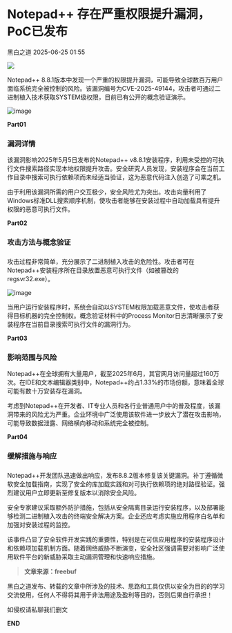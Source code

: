 #  Notepad++ 存在严重权限提升漏洞，PoC已发布  
 黑白之道   2025-06-25 01:55  
  
![](https://mmbiz.qpic.cn/mmbiz_gif/3xxicXNlTXLicwgPqvK8QgwnCr09iaSllrsXJLMkThiaHibEntZKkJiaicEd4ibWQxyn3gtAWbyGqtHVb0qqsHFC9jW3oQ/640?wx_fmt=gif "")  
  
Notepad++ 8.8.1版本中发现一个严重的权限提升漏洞，可能导致全球数百万用户面临系统完全被控制的风险。该漏洞编号为CVE-2025-49144，攻击者可通过二进制植入技术获取SYSTEM级权限，目前已有公开的概念验证演示。  
  
  
![image](https://mmbiz.qpic.cn/mmbiz_jpg/qq5rfBadR38LEqIgxpLGJtu8bNZDFVwZicoV0ibgHPxWTOibyRus4K8Qvhde1j3D9mzJiceRtKP01UibYdJibE8QkQzA/640?wx_fmt=jpeg&from=appmsg&tp=wxpic&wxfrom=5&wx_lazy=1 "")  
  
  
**Part01**  
### 漏洞详情  
  
  
该漏洞影响2025年5月5日发布的Notepad++ v8.8.1安装程序，利用未受控的可执行文件搜索路径实现本地权限提升攻击。安全研究人员发现，安装程序会在当前工作目录中搜索可执行依赖项而未经适当验证，这为恶意代码注入创造了可乘之机。  
  
  
由于利用该漏洞所需的用户交互极少，安全风险尤为突出。攻击向量利用了Windows标准DLL搜索顺序机制，使攻击者能够在安装过程中自动加载具有提升权限的恶意可执行文件。  
  
  
**Part02**  
### 攻击方法与概念验证  
###   
  
攻击过程非常简单，充分展示了二进制植入攻击的危险性。攻击者可在Notepad++安装程序所在目录放置恶意可执行文件（如被篡改的regsvr32.exe）。  
  
  
![image](https://mmbiz.qpic.cn/mmbiz_jpg/qq5rfBadR38LEqIgxpLGJtu8bNZDFVwZibjf8ZiccZZE9nPwia5FmJiaI2FF23EnYnkE24icj3D2Q1Bbf3VrEDaTtrw/640?wx_fmt=jpeg&from=appmsg&tp=wxpic&wxfrom=5&wx_lazy=1 "")  
  
  
当用户运行安装程序时，系统会自动以SYSTEM权限加载恶意文件，使攻击者获得目标机器的完全控制权。概念验证材料中的Process Monitor日志清晰展示了安装程序在当前目录搜索可执行文件的漏洞行为。  
  
  
**Part03**  
### 影响范围与风险  
  
  
Notepad++在全球拥有大量用户，截至2025年6月，其官网月访问量超过160万次。在IDE和文本编辑器类别中，Notepad++约占1.33%的市场份额，意味着全球可能有数十万安装存在漏洞。  
  
  
考虑到Notepad++在开发者、IT专业人员和各行业普通用户中的普及程度，该漏洞带来的风险尤为严重。企业环境中广泛使用该软件进一步放大了潜在攻击影响，可能导致数据泄露、网络横向移动和系统完全被控制。  
  
  
**Part04**  
### 缓解措施与响应  
###   
  
Notepad++开发团队迅速做出响应，发布8.8.2版本修复该关键漏洞。补丁遵循微软安全加载指南，实现了安全的库加载实践和对可执行依赖项的绝对路径验证。强烈建议用户立即更新至修复版本以消除安全风险。  
  
  
安全专家建议采取额外防护措施，包括从安全隔离目录运行安装程序，以及部署能够检测二进制植入攻击的终端安全解决方案。企业还应考虑实施应用程序白名单和加强对安装过程的监控。  
  
  
该事件凸显了安全软件开发实践的重要性，特别是在可信应用程序的安装程序设计和依赖项加载机制方面。随着网络威胁不断演变，安全社区强调需要对影响广泛使用软件平台的新威胁采取主动漏洞管理和快速响应措施。  
  
  
> **文章来源：freebuf**  
  
  
  
黑白之道发布、转载的文章中所涉及的技术、思路和工具仅供以安全为目的的学习交流使用，任何人不得将其用于非法用途及盈利等目的，否则后果自行承担！  
  
如侵权请私聊我们删文  
  
  
**END**  
  
  

